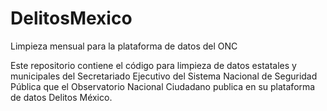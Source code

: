 # DelitosMexico
Limpieza mensual para la plataforma de datos del ONC

Este repositorio contiene el código para limpieza de datos estatales y municipales del Secretariado Ejecutivo del Sistema Nacional de Seguridad Pública que el Observatorio Nacional Ciudadano publica en su plataforma de datos Delitos México.

